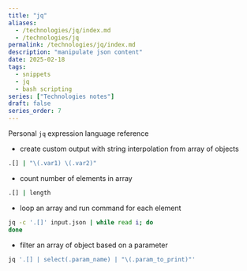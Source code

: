 ```yaml
---
title: "jq"
aliases:
  - /technologies/jq/index.md
  - /technologies/jq
permalink: /technologies/jq/index.md
description: "manipulate json content"
date: 2025-02-18
tags:
  - snippets
  - jq
  - bash scripting
series: ["Technologies notes"]
draft: false
series_order: 7
---
```


Personal `jq` expression language reference

- create custom output with string interpolation from array of objects

```bash
.[] | "\(.var1) \(.var2)"
```

- count number of elements in array

```bash
.[] | length
```

- loop an array and run command for each element

```bash
jq -c '.[]' input.json | while read i; do
done
```

- filter an array of object based on a parameter

```bash
jq '.[] | select(.param_name) | "\(.param_to_print)"'
```

